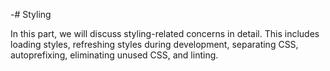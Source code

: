 -# Styling

In this part, we will discuss styling-related concerns in detail. This includes loading styles, refreshing styles during development, separating CSS, autoprefixing, eliminating unused CSS, and linting.
